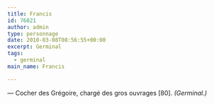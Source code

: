 ```yaml
---
title: Francis
id: 76821
author: admin
type: personnage
date: 2010-03-08T08:56:55+00:00
excerpt: Germinal
tags:
  - germinal
main_name: Francis

---
```

— Cocher des Grégoire, chargé des gros ouvrages [80]. _(Germinal.)_